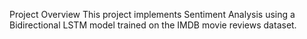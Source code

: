 Project Overview
This project implements Sentiment Analysis using a Bidirectional LSTM model trained on the IMDB movie reviews dataset.
